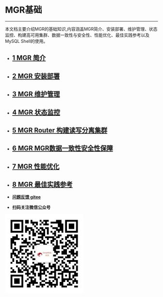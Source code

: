 # MGR基础

---

本文档主要介绍MGR的基础知识,内容涵盖MGR简介、安装部署、维护管理、状态监控、构建高可用集群、数据一致性与安全性、性能优化、最佳实践参考以及MySQL Shell的使用。

- ## [1 MGR 简介](./1-mgr-introduction.md)
- ## [2 MGR 安装部署](./2-mgr-install-deploy.md)
- ## [3 MGR 维护管理](./3-mgr-maintain-admin.md)
- ## [4 MGR 状态监控](./4-mgr-status-monitor.md)
- ## [5 MGR Router 构建读写分离集群](./5-mgr-readwrite-split.md)
- ## [6 MGR MGR数据一致性安全性保障](./6-mgr-data-security.md)
- ## [7 MGR 性能优化](./7-mgr-performance-tuning.md)
- ## [8 MGR 最佳实践参考](./8-mgr-best-practices.md)

- **[问题反馈 gitee](https://gitee.com/GreatSQL/GreatSQL-Manual/issues)**

- **扫码关注微信公众号**

![greatsql-wx](../greatsql-wx.jpg)
